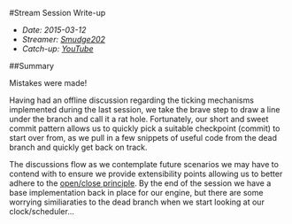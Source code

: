 #Stream Session Write-up
- _Date: 2015-03-12_
- _Streamer: [Smudge202]_
- _Catch-up: [YouTube]_

##Summary

Mistakes were made!

Having had an offline discussion regarding the ticking mechanisms implemented during the last session, we take the brave step to draw a line under the branch and call it a rat hole.  Fortunately, our short and sweet commit pattern allows us to quickly pick a suitable checkpoint (commit) to start over from, as we pull in a few snippets of useful code from the dead branch and quickly get back on track.

The discussions flow as we contemplate future scenarios we may have to contend with to ensure we provide extensibility points allowing us to better adhere to the [open/close principle]. By the end of the session we have a base implementation back in place for our engine, but there are some worrying similiaraties to the dead branch when we start looking at our clock/scheduler...

  [Smudge202]: http://www.twitch.tv/smudge202
  [YouTube]: https://www.youtube.com/watch?v=tCmIV0h8vfQ&list=PLDi7RpmhhWQnpxHzg9DddsGQnnv_19z61
  [open/close principle]: http://en.wikipedia.org/wiki/Open/closed_principle
